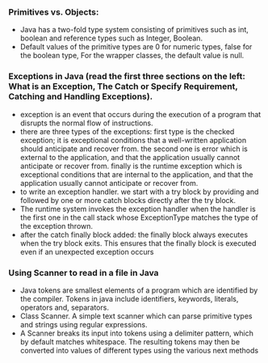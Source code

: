 ### Primitives vs. Objects: 
- Java has a two-fold type system consisting of primitives such as int, boolean and reference types such as Integer, Boolean.
- Default values of the primitive types are 0 for numeric types, false for the boolean type, For the wrapper classes, the default value is null.

### Exceptions in Java (read the first three sections on the left: What is an Exception, The Catch or Specify Requirement, Catching and Handling Exceptions).
-  exception is an event that occurs during the execution of a program that disrupts the normal flow of instructions.
- there are three types of the exceptions:  first type is the checked exception; it is exceptional conditions that a well-written application should anticipate and recover from. the second one is error which is  external to the application, and that the application usually cannot anticipate or recover from. finally is the  runtime exception which is exceptional conditions that are internal to the application, and that the application usually cannot anticipate or recover from.
- to write an exception handler. we start with  a try block by providing and followed by one or more catch blocks directly after the try block. 
- The runtime system invokes the exception handler when the handler is the first one in the call stack whose ExceptionType matches the type of the exception thrown.
- after the catch finally block added: the finally block always executes when the try block exits. This ensures that the finally block is executed even if an unexpected exception occurs


### Using Scanner to read in a file in Java
- Java tokens are smallest elements of a program which are identified by the compiler. Tokens in java include identifiers, keywords, literals, operators and, separators.
- Class Scanner. A simple text scanner which can parse primitive types and strings using regular expressions. 
- A Scanner breaks its input into tokens using a delimiter pattern, which by default matches whitespace. The resulting tokens may then be converted into values of different types using the various next methods